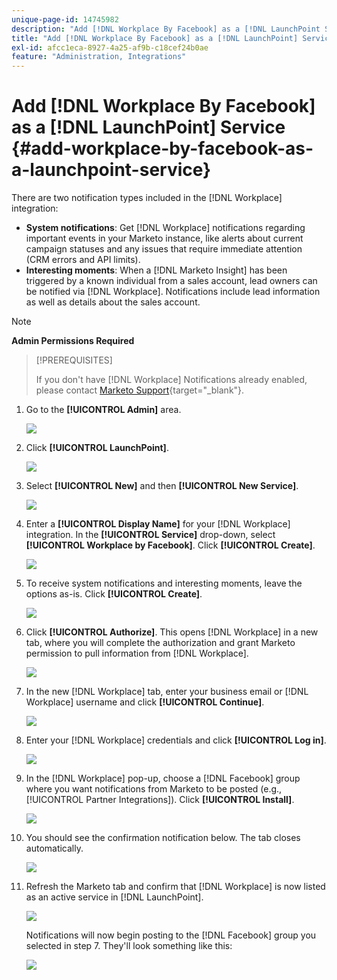 ```yaml
---
unique-page-id: 14745982
description: "Add [!DNL Workplace By Facebook] as a [!DNL LaunchPoint Service] - Marketo Docs - Product Documentation"
title: "Add [!DNL Workplace By Facebook] as a [!DNL LaunchPoint] Service"
exl-id: afcc1eca-8927-4a25-af9b-c18cef24b0ae
feature: "Administration, Integrations"
---
```

# Add [!DNL Workplace By Facebook] as a [!DNL LaunchPoint] Service {#add-workplace-by-facebook-as-a-launchpoint-service}

There are two notification types included in the [!DNL Workplace] integration:

* **System notifications**: Get [!DNL Workplace] notifications regarding important events in your Marketo instance, like alerts about current campaign statuses and any issues that require immediate attention (CRM errors and API limits).
* **Interesting moments**: When a [!DNL Marketo Insight] has been triggered by a known individual from a sales account, lead owners can be notified via [!DNL Workplace]. Notifications include lead information as well as details about the sales account.

>[!NOTE]
>
>**Admin Permissions Required**

>[!PREREQUISITES]
>
>If you don't have [!DNL Workplace] Notifications already enabled, please contact [Marketo Support](https://nation.marketo.com/t5/Support/ct-p/Support){target="_blank"}.

1. Go to the **[!UICONTROL Admin]** area.

   ![](assets/add-workplace-by-facebook-as-a-launchpoint-service-1.png)

1. Click **[!UICONTROL LaunchPoint]**.

   ![](assets/add-workplace-by-facebook-as-a-launchpoint-service-2.png)

1. Select **[!UICONTROL New]** and then **[!UICONTROL New Service]**.

   ![](assets/add-workplace-by-facebook-as-a-launchpoint-service-3.png)

1. Enter a **[!UICONTROL Display Name]** for your [!DNL Workplace] integration. In the **[!UICONTROL Service]** drop-down, select **[!UICONTROL Workplace by Facebook]**. Click **[!UICONTROL Create]**.

   ![](assets/add-workplace-by-facebook-as-a-launchpoint-service-4.png)

1. To receive system notifications and interesting moments, leave the options as-is. Click **[!UICONTROL Create]**.

   ![](assets/add-workplace-by-facebook-as-a-launchpoint-service-5.png)

1. Click **[!UICONTROL Authorize]**. This opens [!DNL Workplace] in a new tab, where you will complete the authorization and grant Marketo permission to pull information from [!DNL Workplace].

   ![](assets/add-workplace-by-facebook-as-a-launchpoint-service-6.png)

1. In the new [!DNL Workplace] tab, enter your business email or [!DNL Workplace] username and click **[!UICONTROL Continue]**.

   ![](assets/add-workplace-by-facebook-as-a-launchpoint-service-7.png)

1. Enter your [!DNL Workplace] credentials and click **[!UICONTROL Log in]**.

   ![](assets/add-workplace-by-facebook-as-a-launchpoint-service-8.png)

1. In the [!DNL Workplace] pop-up, choose a [!DNL Facebook] group where you want notifications from Marketo to be posted (e.g., [!UICONTROL Partner Integrations]). Click **[!UICONTROL Install]**.

   ![](assets/add-workplace-by-facebook-as-a-launchpoint-service-9.png)

1. You should see the confirmation notification below. The tab closes automatically.

   ![](assets/add-workplace-by-facebook-as-a-launchpoint-service-10.png)

1. Refresh the Marketo tab and confirm that [!DNL Workplace] is now listed as an active service in [!DNL LaunchPoint].

   ![](assets/add-workplace-by-facebook-as-a-launchpoint-service-11.png)

   Notifications will now begin posting to the [!DNL Facebook] group you selected in step 7. They'll look something like this:

   ![](assets/add-workplace-by-facebook-as-a-launchpoint-service-12.png)
